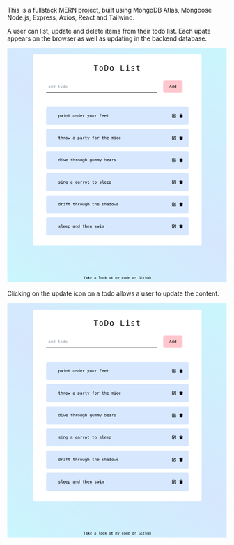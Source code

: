 This is a fullstack MERN project, built using MongoDB Atlas, Mongoose Node.js, Express, Axios, React and Tailwind.

A user can list, update and delete items from their todo list. Each upate appears on the browser as well as updating in the backend database.

<p align="center">
<img src="./public/images/screenshot1.png" alt="Screenshot of project" title="ToDoList">
</p>

Clicking on the update icon on a todo allows a user to update the content.

<p align="center">
<img src="./public/images/screenshot1.png" alt="Screenshot of project" title="ToDoList">
</p>
